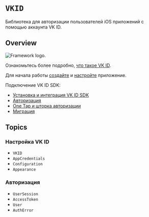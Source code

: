 # ``VKID``

Библиотека для авторизации пользователей iOS приложений с помощью аккаунта VK ID.

## Overview

![Framework logo.](framework-logo)

Ознакомьтесь более подробно, [что такое VK ID](https://id.vk.com/about/business/go/docs/ru/vkid/latest/vk-id/intro/start-page).

Для начала работы [создайте](https://id.vk.com/about/business/go/docs/ru/vkid/latest/vk-id/connection/create-application) и [настройте](https://id.vk.com/about/business/go/docs/ru/vkid/latest/vk-id/connection/application-settings) приложение.

Подключение VK ID SDK:

 - [Установка и интеграция VK ID SDK](https://id.vk.com/about/business/go/docs/ru/vkid/latest/vk-id/connection/ios/install)
 - [Aвторизация](https://id.vk.com/about/business/go/docs/ru/vkid/latest/vk-id/connection/ios/auth)
 - [One Tap и шторка авторизации](https://id.vk.com/about/business/go/docs/ru/vkid/latest/vk-id/connection/ios/onetap)
 - [Миграция](https://id.vk.com/about/business/go/docs/ru/vkid/latest/vk-id/connection/ios/migration-ios)

## Topics

### Настройка VK ID 

 - ``VKID``
 - ``AppCredentials``
 - ``Configuration``
 - ``Appearance``

###  Авторизация

 - ``UserSession``
 - ``AccessToken``
 - ``User``
 - ``AuthError``
